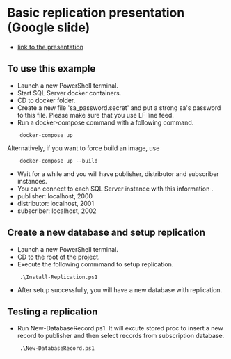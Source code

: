 # Basic replication presentation (Google slide)
- [link to the presentation](https://docs.google.com/presentation/d/1WVNzJEmeNGpoRpzuFr0Y-C-_od4R3oDrrMkifdlVNVM/edit?usp=sharing)

## To use this example
- Launch a new PowerShell terminal.
- Start SQL Server docker containers.
- CD to docker folder.
- Create a new file 'sa_password.secret' and put a strong sa's password to this file. Please make sure that you use LF line feed. 
- Run a docker-compose command with a following command.
```
    docker-compose up
```
Alternatively, if you want to force build an image, use 
```
    docker-compose up --build
```

- Wait for a while and you will have publisher,  distributor and subscriber instances.
- You can connect to each SQL Server instance with this information .
- publisher: localhost, 2000
- distributor: localhost, 2001
- subscriber: localhost, 2002

## Create a new database and setup replication 
- Launch a new PowerShell terminal.
- CD to the root of the project.
- Execute the following commmand to setup replication.
```
    .\Install-Replication.ps1
```
- After setup successfully, you will have a new database with replication.

## Testing a replication
- Run New-DatabaseRecord.ps1. It will excute stored proc to insert a new record to publisher and then select records from subscription database.
```
    .\New-DatabaseRecord.ps1
```
